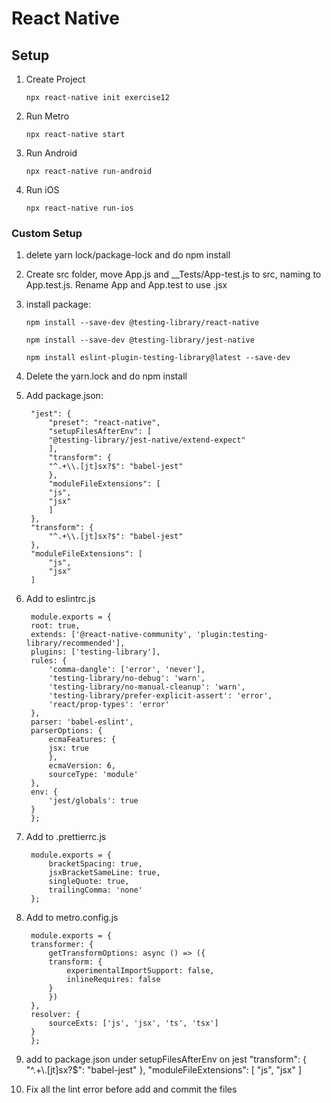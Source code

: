 # React Native

## Setup
1. Create Project

    `npx react-native init exercise12`
2. Run Metro

    `npx react-native start`
3. Run Android

    `npx react-native run-android`
4. Run iOS

    `npx react-native run-ios`

### Custom Setup
1. delete yarn lock/package-lock and do npm install
2. Create src folder, move App.js and __Tests/App-test.js to src, naming to App.test.js. Rename App and App.test to use .jsx
3. install package:

    `npm install --save-dev @testing-library/react-native`

    `npm install --save-dev @testing-library/jest-native`

    `npm install eslint-plugin-testing-library@latest --save-dev`
4. Delete the yarn.lock and do npm install
5. Add package.json:

        "jest": {
            "preset": "react-native",
            "setupFilesAfterEnv": [
            "@testing-library/jest-native/extend-expect"
            ],
            "transform": {
            "^.+\\.[jt]sx?$": "babel-jest"
            },
            "moduleFileExtensions": [
            "js",
            "jsx"
            ]
        },
        "transform": {
            "^.+\\.[jt]sx?$": "babel-jest"
        },
        "moduleFileExtensions": [
            "js",
            "jsx"
        ]
6. Add to eslintrc.js

        module.exports = {
        root: true,
        extends: ['@react-native-community', 'plugin:testing-library/recommended'],
        plugins: ['testing-library'],
        rules: {
            'comma-dangle': ['error', 'never'],
            'testing-library/no-debug': 'warn',
            'testing-library/no-manual-cleanup': 'warn',
            'testing-library/prefer-explicit-assert': 'error',
            'react/prop-types': 'error'
        },
        parser: 'babel-eslint',
        parserOptions: {
            ecmaFeatures: {
            jsx: true
            },
            ecmaVersion: 6,
            sourceType: 'module'
        },
        env: {
            'jest/globals': true
        }
        };
7. Add to .prettierrc.js

        module.exports = {
            bracketSpacing: true,
            jsxBracketSameLine: true,
            singleQuote: true,
            trailingComma: 'none'
        };
8. Add to metro.config.js

        module.exports = {
        transformer: {
            getTransformOptions: async () => ({
            transform: {
                experimentalImportSupport: false,
                inlineRequires: false
            }
            })
        },
        resolver: {
            sourceExts: ['js', 'jsx', 'ts', 'tsx']
        }
        };
9. add to package.json under setupFilesAfterEnv on jest
    "transform": {
      "^.+\\.[jt]sx?$": "babel-jest"
    },
    "moduleFileExtensions": [
      "js",
      "jsx"
    ]
10. Fix all the lint error before add and commit the files